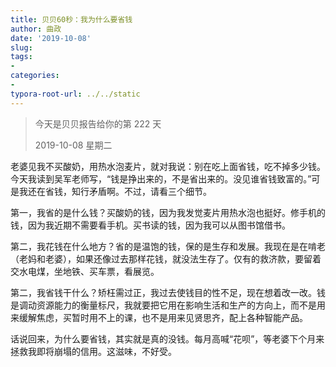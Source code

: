 ```yaml
---
title: 贝贝60秒：我为什么要省钱
author: 曲政
date: '2019-10-08'
slug: 
tags:
- 
categories:
- 
typora-root-url: ../../static
---
```


>   今天是贝贝报告给你的第 222 天
>
>   2019-10-08 星期二

老婆见我不买酸奶，用热水泡麦片，就对我说：别在吃上面省钱，吃不掉多少钱。今天我读到吴军老师写，“钱是挣出来的，不是省出来的。没见谁省钱致富的。”可是我还在省钱，知行矛盾啊。不过，请看三个细节。

第一，我省的是什么钱？买酸奶的钱，因为我发觉麦片用热水泡也挺好。修手机的钱，因为我近期不需要看手机。买书读的钱，因为我可以从图书馆借书。

第二，我花钱在什么地方？省的是温饱的钱，保的是生存和发展。我现在是在啃老（老妈和老婆），如果还像过去那样花钱，就没法生存了。仅有的救济款，要留着交水电煤，坐地铁、买车票，看展览。

第二，我省钱干什么？矫枉需过正，我过去使钱目的性不足，现在想着改一改。钱是调动资源能力的衡量标尺，我就要把它用在影响生活和生产的方向上，而不是用来缓解焦虑，买暂时用不上的课，也不是用来见贤思齐，配上各种智能产品。

话说回来，为什么要省钱，其实就是真的没钱。每月高喊“花呗”，等老婆下个月来拯救我即将崩塌的信用。这滋味，不好受。